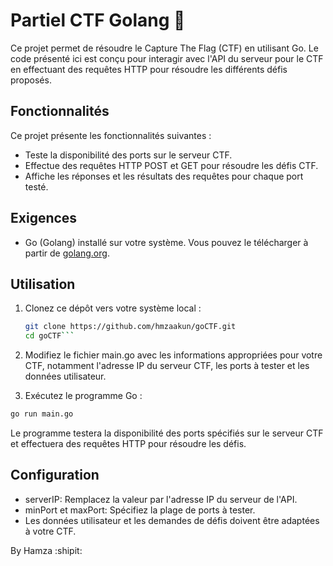 # Partiel CTF Golang :triangular_flag_on_post:

Ce projet permet de résoudre le Capture The Flag (CTF) en utilisant Go. Le code présenté ici est conçu pour interagir avec l'API du serveur pour le CTF en effectuant des requêtes HTTP pour résoudre les différents défis proposés.

## Fonctionnalités

Ce projet présente les fonctionnalités suivantes :

- Teste la disponibilité des ports sur le serveur CTF.
- Effectue des requêtes HTTP POST et GET pour résoudre les défis CTF.
- Affiche les réponses et les résultats des requêtes pour chaque port testé.

## Exigences

- Go (Golang) installé sur votre système. Vous pouvez le télécharger à partir de [golang.org](https://golang.org/dl/).

## Utilisation

1. Clonez ce dépôt vers votre système local :

   ```bash
   git clone https://github.com/hmzaakun/goCTF.git
   cd goCTF```
   
2. Modifiez le fichier main.go avec les informations appropriées pour votre CTF, notamment l'adresse IP du serveur CTF, les ports à tester et les données utilisateur.

3. Exécutez le programme Go :

```bash
go run main.go
```
Le programme testera la disponibilité des ports spécifiés sur le serveur CTF et effectuera des requêtes HTTP pour résoudre les défis.

## Configuration

- serverIP: Remplacez la valeur par l'adresse IP du serveur de l'API.
- minPort et maxPort: Spécifiez la plage de ports à tester.
- Les données utilisateur et les demandes de défis doivent être adaptées à votre CTF.

By Hamza :shipit:
